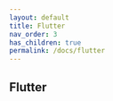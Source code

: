 ```yaml
---
layout: default
title: Flutter
nav_order: 3
has_children: true
permalink: /docs/flutter
---
```


## Flutter
